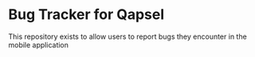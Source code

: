 # Bug Tracker for Qapsel

This repository exists to allow users to report bugs they encounter in the mobile application
